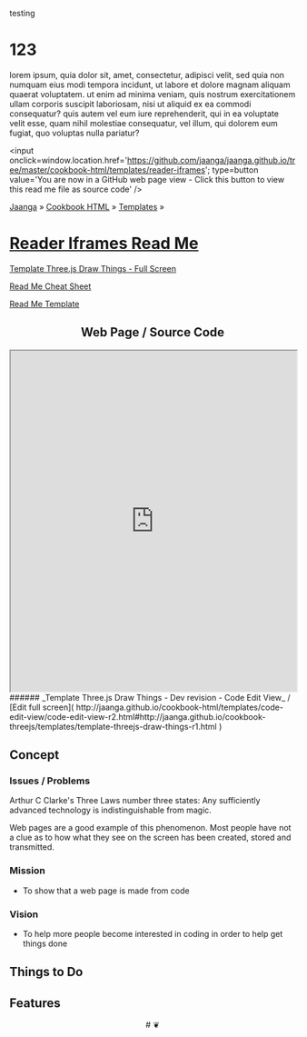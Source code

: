 ﻿testing

123
===

lorem ipsum, quia dolor sit, amet, consectetur, adipisci velit, sed quia non numquam eius modi tempora incidunt, ut labore et dolore magnam aliquam quaerat voluptatem. ut enim ad minima veniam, quis nostrum exercitationem ullam corporis suscipit laboriosam, nisi ut aliquid ex ea commodi consequatur? quis autem vel eum iure reprehenderit, qui in ea voluptate velit esse, quam nihil molestiae consequatur, vel illum, qui dolorem eum fugiat, quo voluptas nulla pariatur?

<span style=display:none; >[You are now in a GitHub source code view - click this link to view this read me file as a web page]( http://jaanga.github.io/cookbook-html/templates/reader-iframes/ "View file as a web page." ) </span>
<input onclick=window.location.href='https://github.com/jaanga/jaanga.github.io/tree/master/cookbook-html/templates/reader-iframes'; type=button value='You are now in a GitHub web page view - Click this button to view this read me file as source code' />

[Jaanga]( http://jaanga.github.io ) » [Cookbook HTML]( http://jaanga.github.io/cookbook-html/  ) » 
[Templates]( http://jaanga.github.io/cookbook-html/templates/  ) »

[Reader Iframes Read Me]( ./index.html )
===

[Template Three.js Draw Things - Full Screen]( http://jaanga.github.io/cookbook-threejs/templates/template-threejs-draw-things-r1.html )

[Read Me Cheat Sheet]( ./index.html#readme-cheat-sheet.md )

[Read Me Template]( ./index.html#readme-template.md )

## <center> Web Page / Source Code </center>
<iframe class=ifr src="http://jaanga.github.io/cookbook-html/templates/code-edit-view/code-edit-view-r2.html#http://jaanga.github.io/cookbook-threejs/templates/template-threejs-draw-things-r1.html" width=100% height=600px ></iframe>  
###### _Template Three.js Draw Things - Dev revision - Code Edit View_ /  [Edit full screen]( http://jaanga.github.io/cookbook-html/templates/code-edit-view/code-edit-view-r2.html#http://jaanga.github.io/cookbook-threejs/templates/template-threejs-draw-things-r1.html )


## Concept

### Issues / Problems
<!--

The general format is an adaptation of the ideas developed in Alexander's _et al_ [A Patttern Language]( https://books.google.com/books?id=hwAHmktpk5IC&pg=PR10#v=onepage&q&f=false ) - as sammarized on page 10.

Each pattern describes a problem which occurs over and over again in our environment, and then describes the core of the solution to that problem, in such a way that you can use this solution a million times over, without ever doing it the same way twice.

patterns are descriptions of common problems and proposal for the solutions that can be used repeatedly every time the problem is encountered and producing an different outcome.

-->

Arthur C Clarke's Three Laws number three states: Any sufficiently advanced technology is indistinguishable from magic.

Web pages are a good example of this phenomenon. Most people have not a clue as to how what they see on the screen has been created, stored and transmitted.
 
### Mission
<!-- a statement of a rationale, applicable now as well as in the future -->

* To show that a web page is made from code

### Vision
<!--  a descriptive picture of a desired future state -->

* To help more people become interested in coding in order to help get things done

## Things to Do


## Features



<center title="dingbat" >
# <span onclick=window.scrollTo(0,0); style=cursor:pointer; >❦</span>
</center>


